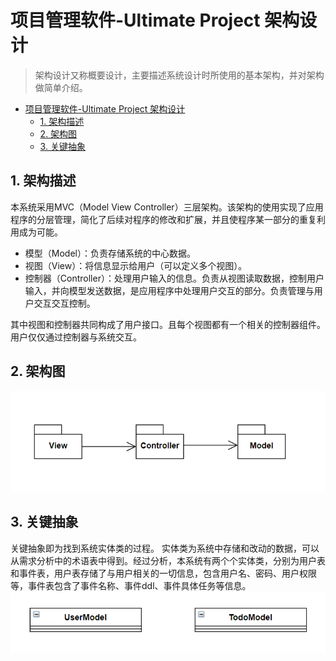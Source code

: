 # 项目管理软件-Ultimate Project 架构设计

> 架构设计又称概要设计，主要描述系统设计时所使用的基本架构，并对架构做简单介绍。

- [项目管理软件-Ultimate Project 架构设计](#项目管理软件-ultimate-project-架构设计)
  - [1. 架构描述](#1-架构描述)
  - [2. 架构图](#2-架构图)
  - [3. 关键抽象](#3-关键抽象)



## 1. 架构描述

本系统采用MVC（Model View Controller）三层架构。该架构的使用实现了应用程序的分层管理，简化了后续对程序的修改和扩展，并且使程序某一部分的重复利用成为可能。
- 模型（Model）：负责存储系统的中心数据。
- 视图（View）：将信息显示给用户（可以定义多个视图）。
- 控制器（Controller）：处理用户输入的信息。负责从视图读取数据，控制用户输入，并向模型发送数据，是应用程序中处理用户交互的部分。负责管理与用户交互交互控制。

其中视图和控制器共同构成了用户接口。且每个视图都有一个相关的控制器组件。用户仅仅通过控制器与系统交互。


## 2. 架构图

![架构图](https://github.com/Invincible-Inc/Senior_Software_Engineering-Ultimate_Project/blob/main/docs/architecture_images/MVC.PNG)


## 3. 关键抽象

关键抽象即为找到系统实体类的过程。
实体类为系统中存储和改动的数据，可以从需求分析中的术语表中得到。经过分析，本系统有两个个实体类，分别为用户表和事件表，用户表存储了与用户相关的一切信息，包含用户名、密码、用户权限等，事件表包含了事件名称、事件ddl、事件具体任务等信息。
![关键抽象图](https://github.com/Invincible-Inc/Senior_Software_Engineering-Ultimate_Project/blob/main/docs/architecture_images/ab.PNG)
